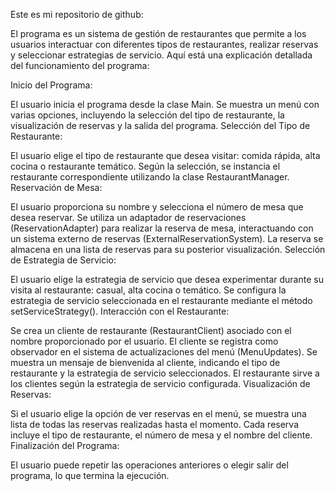 Este es mi repositorio de github:

El programa es un sistema de gestión de restaurantes que permite a los usuarios interactuar con diferentes tipos de restaurantes, realizar reservas y seleccionar estrategias de servicio. Aquí está una explicación detallada del funcionamiento del programa:

Inicio del Programa:

El usuario inicia el programa desde la clase Main.
Se muestra un menú con varias opciones, incluyendo la selección del tipo de restaurante, la visualización de reservas y la salida del programa.
Selección del Tipo de Restaurante:

El usuario elige el tipo de restaurante que desea visitar: comida rápida, alta cocina o restaurante temático.
Según la selección, se instancia el restaurante correspondiente utilizando la clase RestaurantManager.
Reservación de Mesa:

El usuario proporciona su nombre y selecciona el número de mesa que desea reservar.
Se utiliza un adaptador de reservaciones (ReservationAdapter) para realizar la reserva de mesa, interactuando con un sistema externo de reservas (ExternalReservationSystem).
La reserva se almacena en una lista de reservas para su posterior visualización.
Selección de Estrategia de Servicio:

El usuario elige la estrategia de servicio que desea experimentar durante su visita al restaurante: casual, alta cocina o temático.
Se configura la estrategia de servicio seleccionada en el restaurante mediante el método setServiceStrategy().
Interacción con el Restaurante:

Se crea un cliente de restaurante (RestaurantClient) asociado con el nombre proporcionado por el usuario.
El cliente se registra como observador en el sistema de actualizaciones del menú (MenuUpdates).
Se muestra un mensaje de bienvenida al cliente, indicando el tipo de restaurante y la estrategia de servicio seleccionados.
El restaurante sirve a los clientes según la estrategia de servicio configurada.
Visualización de Reservas:

Si el usuario elige la opción de ver reservas en el menú, se muestra una lista de todas las reservas realizadas hasta el momento.
Cada reserva incluye el tipo de restaurante, el número de mesa y el nombre del cliente.
Finalización del Programa:

El usuario puede repetir las operaciones anteriores o elegir salir del programa, lo que termina la ejecución.
